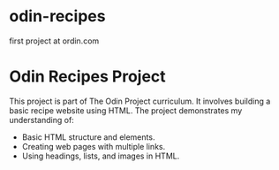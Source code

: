 # odin-recipes

first project at ordin.com

# Odin Recipes Project

This project is part of The Odin Project curriculum. It involves building a basic recipe website using HTML. The project demonstrates my understanding of:

- Basic HTML structure and elements.
- Creating web pages with multiple links.
- Using headings, lists, and images in HTML.
